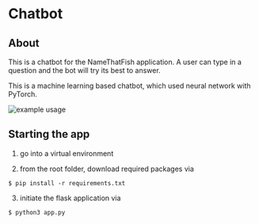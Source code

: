 # Chatbot

## About
This is a chatbot for the NameThatFish application.
A user can type in a question and the bot will try its best to answer. 

This is a machine learning based chatbot, which used neural network with PyTorch.

![example usage](https://res.cloudinary.com/duwjmxykz/image/upload/v1652754391/Screen_Shot_2022-05-16_at_10.26.23_PM_a1uu60.png)

## Starting the app

1. go into a virtual environment

2. from the root folder, download required packages via

```
$ pip install -r requirements.txt
```

3. initiate the flask application via

```
$ python3 app.py
```

